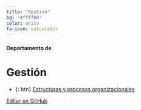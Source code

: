 ```yaml
---
title: "Gestión"
bg: '#ffff00'
color: white
fa-icon: calculator
---
```

#### Departamento de
# Gestión

<!---
No poner los links de t.joinchat directamente,
usar https://www.protectyourlinks.com/ para obtener
un link corto protegido por captcha
-->

*  {:.btn} [Estructuras y procesos organizacionales](https://www.proyl.com/EVt6l86Vx)

<span class="editongithub">
	<a href="{{site.github.repository_url}}/blob/master/{{page.path}}">
		<i class="fas fa-pen"></i> Editar en GitHub
	</a>
</span>
